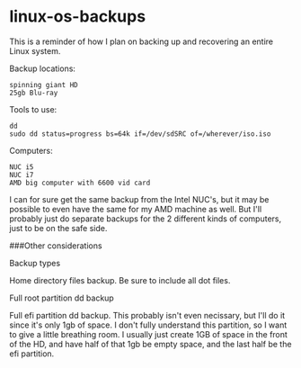 # linux-os-backups

This is a reminder of how I plan on backing up and recovering an entire Linux system.

Backup locations:
```
spinning giant HD
25gb Blu-ray
```

Tools to use:
```
dd
sudo dd status=progress bs=64k if=/dev/sdSRC of=/wherever/iso.iso
```

Computers:
```
NUC i5
NUC i7
AMD big computer with 6600 vid card
```

I can for sure get the same backup from the Intel NUC's, but it may be possible to even have the same for my AMD machine as well.  But I'll probably just do separate backups for the 2 different kinds of computers, just to be on the safe side.

###Other considerations

Backup types

Home directory files backup.  Be sure to include all dot files.

Full root partition dd backup

Full efi partition dd backup.  This probably isn't even necissary, but I'll do it since it's only 1gb of space.
I don't fully understand this partition, so I want to give a little breathing room.  I usually just create 1GB of space in the front of the HD, and have half of that 1gb be empty space, and the last half be the efi partition.





